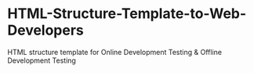 # HTML-Structure-Template-to-Web-Developers
HTML structure template for Online Development Testing &amp; Offline Development Testing
